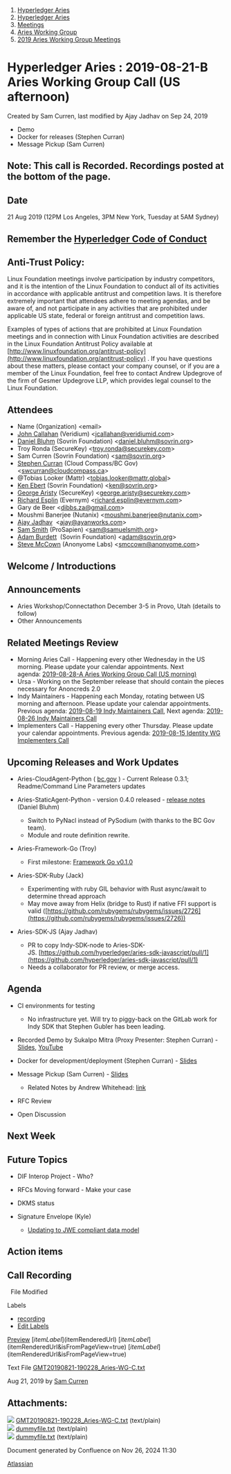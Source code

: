 1. [Hyperledger Aries](index.html)
2. [Hyperledger Aries](Hyperledger-Aries_18481154.html)
3. [Meetings](Meetings_18481222.html)
4. [Aries Working Group](Aries-Working-Group_18481228.html)
5. [2019 Aries Working Group Meetings](2019-Aries-Working-Group-Meetings_18511496.html)

# Hyperledger Aries : 2019-08-21-B Aries Working Group Call (US afternoon)

Created by Sam Curren, last modified by Ajay Jadhav on Sep 24, 2019

- Demo
- Docker for releases (Stephen Curran)
- Message Pickup (Sam Curren)

## Note: This call is Recorded. Recordings posted at the bottom of the page.

## Date

21 Aug 2019 (12PM Los Angeles, 3PM New York, Tuesday at 5AM Sydney)

## Remember the [Hyperledger Code of Conduct](https://lf-hyperledger.atlassian.net/wiki/spaces/HYP/pages/19595281/Hyperledger+Code+of+Conduct)

## Anti-Trust Policy:

Linux Foundation meetings involve participation by industry competitors, and it is the intention of the Linux Foundation to conduct all of its activities in accordance with applicable antitrust and competition laws. It is therefore extremely important that attendees adhere to meeting agendas, and be aware of, and not participate in any activities that are prohibited under applicable US state, federal or foreign antitrust and competition laws.

Examples of types of actions that are prohibited at Linux Foundation meetings and in connection with Linux Foundation activities are described in the Linux Foundation Antitrust Policy available at [http://www.linuxfoundation.org/antitrust-policy](http://www.linuxfoundation.org/antitrust-policy) . If you have questions about these matters, please contact your company counsel, or if you are a member of the Linux Foundation, feel free to contact Andrew Updegrove of the firm of Gesmer Updegrove LLP, which provides legal counsel to the Linux Foundation.

## Attendees

- Name (Organization) &lt;email&gt;
- [John Callahan](https://lf-hyperledger.atlassian.net/wiki/people/557058:c2239682-0ea0-41d1-b3ec-eda3646e7b35?ref=confluence) (Veridium) &lt;jcallahan@veridiumid.com&gt;
- [Daniel Bluhm](https://lf-hyperledger.atlassian.net/wiki/people/712020:c322d585-d6d2-4479-a990-b91fac45db1c?ref=confluence) (Sovrin Foundation) &lt;daniel.bluhm@sovrin.org&gt;
- Troy Ronda (SecureKey) &lt;troy.ronda@securekey.com&gt;
- Sam Curren (Sovrin Foundation) &lt;sam@sovrin.org&gt;
- [Stephen Curran](https://lf-hyperledger.atlassian.net/wiki/people/557058:d676f135-ecd6-465b-b7eb-f87976bf4569?ref=confluence) (Cloud Compass/BC Gov) &lt;swcurran@cloudcompass.ca&gt;
- @Tobias Looker (Mattr) &lt;tobias.looker@mattr.global&gt;
- [Ken Ebert](https://lf-hyperledger.atlassian.net/wiki/people/70121:2cc4df0e-16de-40dc-ba52-09649099759a?ref=confluence) (Sovrin Foundation) &lt;ken@sovrin.org&gt;
- [George Aristy](https://lf-hyperledger.atlassian.net/wiki/people/712020:a54e9044-6519-4da3-84ed-b85f302c0029?ref=confluence) (SecureKey) &lt;george.aristy@securekey.com&gt;
- [Richard Esplin](https://lf-hyperledger.atlassian.net/wiki/people/712020:8b35bfaa-715c-4137-8dbd-c4fdab87b671?ref=confluence) (Evernym) &lt;richard.esplin@evernym.com&gt;
- Gary de Beer &lt;dibbs.za@gmail.com&gt;
- Moushmi Banerjee (Nutanix) &lt;moushmi.banerjee@nutanix.com&gt;
- [Ajay Jadhav](https://lf-hyperledger.atlassian.net/wiki/people/557058:4c9b11a5-2616-4abe-af94-bbc11c984654?ref=confluence)  &lt;ajay@ayanworks.com&gt;
- [Sam Smith](https://lf-hyperledger.atlassian.net/wiki/people/70121:d328bb58-9406-4363-8440-41dfb6b21ee8?ref=confluence) (ProSapien) &lt;[sam@samuelsmith.org](mailto:sam@samuelsmith.org)&gt;
- [Adam Burdett](https://lf-hyperledger.atlassian.net/wiki/people/557058:089ba491-66a4-4ec7-a78b-6be560fa21ca?ref=confluence)  (Sovrin Foundation) &lt;adam@sovrin.org&gt;
- [Steve McCown](https://lf-hyperledger.atlassian.net/wiki/people/712020:6a16994f-5370-4543-a732-609646e7e665?ref=confluence) (Anonyome Labs) &lt;smccown@anonyome.com&gt;

## Welcome / Introductions

## Announcements

- Aries Workshop/Connectathon December 3-5 in Provo, Utah (details to follow)
- Other Announcements

## Related Meetings Review

- Morning Aries Call - Happening every other Wednesday in the US morning. Please update your calendar appointments. Next agenda: [2019-08-28-A Aries Working Group Call (US morning)](18481860.html)
- Ursa - Working on the September release that should contain the pieces necessary for Anoncreds 2.0
- Indy Maintainers - Happening each Monday, rotating between US morning and afternoon. Please update your calendar appointments. Previous agenda: [2019-08-19 Indy Maintainers Call](https://lf-hyperledger.atlassian.net/wiki/spaces/indy/pages/19464295/2019-08-19+Indy+Maintainers+Call), Next agenda: [2019-08-26 Indy Maintainers Call](https://lf-hyperledger.atlassian.net/wiki/spaces/indy/pages/19464297/2019-08-26+Indy+Maintainers+Call)
- Implementers Call - Happening every other Thursday. Please update your calendar appointments. Previous agenda: [2019-08-15 Identity WG Implementers Call](https://lf-hyperledger.atlassian.net/wiki/spaces/IWG/pages/18251829/2019-08-15+Identity+WG+Implementers+Call)

## Upcoming Releases and Work Updates

- Aries-CloudAgent-Python ( [bc.gov](http://bc.gov) ) - Current Release 0.3.1; Readme/Command Line Parameters updates
- Aries-StaticAgent-Python - version 0.4.0 released - [release notes](https://github.com/hyperledger/aries-staticagent-python/blob/v0.4.0/RELEASES.md) (Daniel Bluhm)
  
  - Switch to PyNacl instead of PySodium (with thanks to the BC Gov team).
  - Module and route definition rewrite.
- Aries-Framework-Go (Troy)
  
  - First milestone: [Framework Go v0.1.0](Framework-Go-v0.1.0_18481914.html)
- Aries-SDK-Ruby (Jack)
  
  - Experimenting with ruby GIL behavior with Rust async/await to determine thread approach
  - May move away from Helix (bridge to Rust) if native FFI support is valid ([https://github.com/rubygems/rubygems/issues/2726](https://github.com/rubygems/rubygems/issues/2726))
- Aries-SDK-JS (Ajay Jadhav)
  
  - PR to copy Indy-SDK-node to Aries-SDK-JS. [https://github.com/hyperledger/aries-sdk-javascript/pull/1](https://github.com/hyperledger/aries-sdk-javascript/pull/1)
  - Needs a collaborator for PR review, or merge access.

## Agenda

- CI environments for testing
  
  - No infrastructure yet. Will try to piggy-back on the GitLab work for Indy SDK that Stephen Gubler has been leading.
- Recorded Demo by Sukalpo Mitra (Proxy Presenter: Stephen Curran) - [Slides](https://docs.google.com/presentation/d/1ZTi8G7-wBgS75Qwm8qlGnB6szaxiGGOTBtKICmuouPk/edit?usp=sharing), [YouTube](https://www.youtube.com/watch?v=z_-j-2U06Bg)
- Docker for development/deployment (Stephen Curran) - [Slides](https://docs.google.com/presentation/d/1yupkzbP5UgMEj-PCx5Uo0kmJ-FWzOfIG2sK0oNgG0jA/edit?usp=sharing)
- Message Pickup (Sam Curren) - [Slides](https://hackmd.io/@aC7I0qpfR1itp7so-PU8Xg/Sk2tyR5EB#/)
  
  - Related Notes by Andrew Whitehead: [link](https://hackmd.io/@8VtAqKThQ6mKa9T7JgzIaw/SJw9Ead2N?type=view)
- RFC Review
- Open Discussion

## Next Week

## Future Topics

- DIF Interop Project - Who?
- RFCs Moving forward - Make your case
- DKMS status
- Signature Envelope (Kyle)
  
  - [Updating to JWE compliant data model](https://github.com/hyperledger/aries-rfcs/issues/133)

## Action items

## Call Recording

  File Modified

Labels

- [recording](/wiki/label/ARIES/recording)
- [Edit Labels](# "Edit Labels")

[Preview]() [$itemLabel]($itemRenderedUrl) [$itemLabel]($itemRenderedUrl&isFromPageView=true) [$itemLabel]($itemRenderedUrl&isFromPageView=true)

Text File [GMT20190821-190228\_Aries-WG-C.txt](attachments/18481940/18512027.txt "Download")

Aug 21, 2019 by [Sam Curren](/wiki/people/557058:1ed5fd92-7e42-4cab-87b1-688e48bc02c2)

## Attachments:

![](images/icons/bullet_blue.gif) [GMT20190821-190228\_Aries-WG-C.txt](attachments/18481940/18512027.txt) (text/plain)  
![](images/icons/bullet_blue.gif) [dummyfile.txt](attachments/18481940/18512028.txt) (text/plain)  
![](images/icons/bullet_blue.gif) [dummyfile.txt](attachments/18481940/18512026.txt) (text/plain)

Document generated by Confluence on Nov 26, 2024 11:30

[Atlassian](http://www.atlassian.com/)
